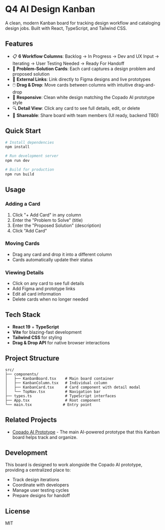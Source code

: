 # Q4 AI Design Kanban

A clean, modern Kanban board for tracking design workflow and cataloging design jobs. Built with React, TypeScript, and Tailwind CSS.

## Features

- 📋 **6 Workflow Columns**: Backlog → In Progress → Dev and UX Input → Iterating → User Testing Needed → Ready For Handoff
- 🎯 **Problem-Solution Cards**: Each card captures a design problem and proposed solution
- 🔗 **External Links**: Link directly to Figma designs and live prototypes
- 🖱️ **Drag & Drop**: Move cards between columns with intuitive drag-and-drop
- 📱 **Responsive**: Clean white design matching the Copado AI prototype style
- 🔍 **Detail View**: Click any card to see full details, edit, or delete
- 🤝 **Shareable**: Share board with team members (UI ready, backend TBD)

## Quick Start

```bash
# Install dependencies
npm install

# Run development server
npm run dev

# Build for production
npm run build
```

## Usage

### Adding a Card
1. Click "+ Add Card" in any column
2. Enter the "Problem to Solve" (title)
3. Enter the "Proposed Solution" (description)
4. Click "Add Card"

### Moving Cards
- Drag any card and drop it into a different column
- Cards automatically update their status

### Viewing Details
- Click on any card to see full details
- Add Figma and prototype links
- Edit all card information
- Delete cards when no longer needed

## Tech Stack

- **React 19** + **TypeScript**
- **Vite** for blazing-fast development
- **Tailwind CSS** for styling
- **Drag & Drop API** for native browser interactions

## Project Structure

```
src/
├── components/
│   ├── KanbanBoard.tsx    # Main board container
│   ├── KanbanColumn.tsx   # Individual column
│   ├── KanbanCard.tsx     # Card component with detail modal
│   └── TopNav.tsx         # Navigation bar
├── types.ts               # TypeScript interfaces
├── App.tsx                # Root component
└── main.tsx              # Entry point
```

## Related Projects

- [Copado AI Prototype](https://github.com/Megan-SituationBear/Mego-Proto-Experiments) - The main AI-powered prototype that this Kanban board helps track and organize.

## Development

This board is designed to work alongside the Copado AI prototype, providing a centralized place to:
- Track design iterations
- Coordinate with developers
- Manage user testing cycles
- Prepare designs for handoff

## License

MIT
